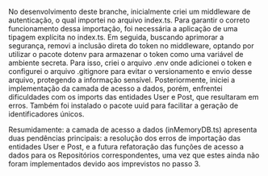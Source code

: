 No desenvolvimento deste branche, inicialmente criei um middleware de autenticação, o qual importei no arquivo index.ts. Para garantir o correto funcionamento dessa importação, foi necessária a aplicação de uma tipagem explícita no index.ts. Em seguida, buscando aprimorar a segurança, removi a inclusão direta do token no middleware, optando por utilizar o pacote dotenv para armazenar o token como uma variável de ambiente secreta. Para isso, criei o arquivo .env onde adicionei o token e configurei o arquivo .gitignore para evitar o versionamento e envio desse arquivo, protegendo a informação sensível. Posteriormente, iniciei a implementação da camada de acesso a dados, porém, enfrentei dificuldades com os imports das entidades User e Post, que resultaram em erros. Também foi instalado o pacote uuid para facilitar a geração de identificadores únicos. 

Resumidamente: a camada de acesso a dados (inMemoryDB.ts) apresenta duas pendências principais: a resolução dos erros de importação das entidades User e Post, e a futura refatoração das funções de acesso a dados para os Repositórios correspondentes, uma vez que estes ainda não foram implementados devido aos imprevistos no passo 3.